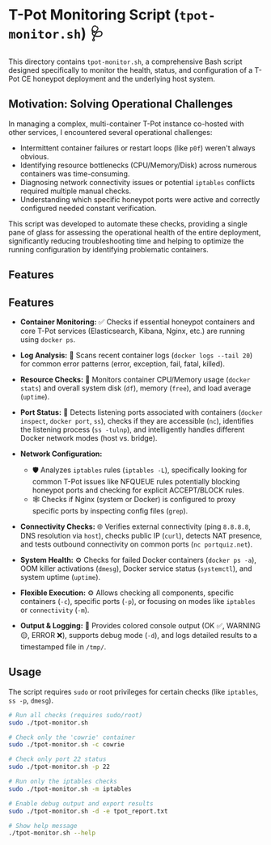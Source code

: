 # T-Pot Monitoring Script (`tpot-monitor.sh`) 🩺

This directory contains `tpot-monitor.sh`, a comprehensive Bash script designed specifically to monitor the health, status, and configuration of a T-Pot CE honeypot deployment and the underlying host system.

## Motivation: Solving Operational Challenges

In managing a complex, multi-container T-Pot instance co-hosted with other services, I encountered several operational challenges:
*   Intermittent container failures or restart loops (like `p0f`) weren't always obvious.
*   Identifying resource bottlenecks (CPU/Memory/Disk) across numerous containers was time-consuming.
*   Diagnosing network connectivity issues or potential `iptables` conflicts required multiple manual checks.
*   Understanding which specific honeypot ports were active and correctly configured needed constant verification.

This script was developed to automate these checks, providing a single pane of glass for assessing the operational health of the entire deployment, significantly reducing troubleshooting time and helping to optimize the running configuration by identifying problematic containers.

## Features


## Features

*   **Container Monitoring:** ✅ Checks if essential honeypot containers and core T-Pot services (Elasticsearch, Kibana, Nginx, etc.) are running using `docker ps`.


*   **Log Analysis:** 📄 Scans recent container logs (`docker logs --tail 20`) for common error patterns (error, exception, fail, fatal, killed).


*   **Resource Checks:** 💾 Monitors container CPU/Memory usage (`docker stats`) and overall system disk (`df`), memory (`free`), and load average (`uptime`).


*   **Port Status:** 🚦 Detects listening ports associated with containers (`docker inspect`, `docker port`, `ss`), checks if they are accessible (`nc`), identifies the listening process (`ss -tulnp`), and intelligently handles different Docker network modes (host vs. bridge).


*   **Network Configuration:**
    *   🛡️ Analyzes `iptables` rules (`iptables -L`), specifically looking for common T-Pot issues like NFQUEUE rules potentially blocking honeypot ports and checking for explicit ACCEPT/BLOCK rules.
    *   🕸️ Checks if Nginx (system or Docker) is configured to proxy specific ports by inspecting config files (`grep`).


*   **Connectivity Checks:** 🌐 Verifies external connectivity (ping `8.8.8.8`, DNS resolution via `host`), checks public IP (`curl`), detects NAT presence, and tests outbound connectivity on common ports (`nc portquiz.net`).


*   **System Health:** ⚙️ Checks for failed Docker containers (`docker ps -a`), OOM killer activations (`dmesg`), Docker service status (`systemctl`), and system uptime (`uptime`).


*   **Flexible Execution:** ⚙️ Allows checking all components, specific containers (`-c`), specific ports (`-p`), or focusing on modes like `iptables` or `connectivity` (`-m`).


*   **Output & Logging:** 🎨 Provides colored console output (OK ✅, WARNING 🟡, ERROR ❌), supports debug mode (`-d`), and logs detailed results to a timestamped file in `/tmp/`.

## Usage

The script requires `sudo` or root privileges for certain checks (like `iptables`, `ss -p`, `dmesg`).

```bash
# Run all checks (requires sudo/root)
sudo ./tpot-monitor.sh

# Check only the 'cowrie' container
sudo ./tpot-monitor.sh -c cowrie

# Check only port 22 status
sudo ./tpot-monitor.sh -p 22

# Run only the iptables checks
sudo ./tpot-monitor.sh -m iptables

# Enable debug output and export results
sudo ./tpot-monitor.sh -d -e tpot_report.txt

# Show help message
./tpot-monitor.sh --help
```